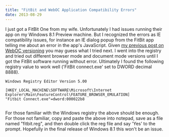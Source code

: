 ```yaml
---
title: "FitBit and WebOC Application Compatibility Errors"
date: 2013-08-29
---
```

<div xmlns="http://www.w3.org/1999/xhtml"><div>
  I just got a FitBit One from my wife. Unfortunately I had issues running their app on my Windows 8.1 Preview machine. But I recognized the errors as IE compatibility issues, for instance an IE
  dialog popup from the FitBit app telling me about an error in the app's JavaScript. Given <a href="http://deletethis.net/dave/?uri=http%3A%2F%2Fdavescoolblog.blogspot.com%2F2011%2F04%2Fie9-document-mode-in-weboc.html">my previous post on WebOC versioning</a> you may guess what I tried next. I
  went into the registry and tried out different browser mode and document mode versions until I got the FitBit software running without error. Ultimately I found the following registry value to work
  well ('FitBit connect.exe' set to DWORD decimal 8888).
  <pre><code>Windows Registry Editor Version 5.00<br /><br />[HKEY_LOCAL_MACHINE\SOFTWARE\Microsoft\Internet Explorer\Main\FeatureControl\FEATURE_BROWSER_EMULATION]<br />"Fitbit Connect.exe"=dword:000022b8<br /><br /></code></pre>For
  those familiar with the Windows registry the above should be enough. For those not familiar, copy and paste the above into notepad, save as a file named "fitbit.reg", and then double click the reg
  file and say 'Yes' to the prompt. Hopefully in the final release of Windows 8.1 this won't be an issue.
</div></div>
